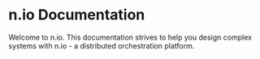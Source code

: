 # n.io Documentation

Welcome to n.io. This documentation strives to help you design complex systems with n.io - a distributed orchestration platform.
